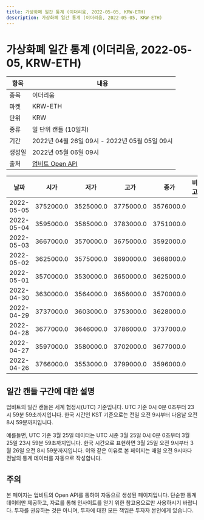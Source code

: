 ```yaml
---
title: 가상화폐 일간 통계 (이더리움, 2022-05-05, KRW-ETH)
description: 가상화폐 일간 통계 (이더리움, 2022-05-05, KRW-ETH)
---
```



가상화폐 일간 통계 (이더리움, 2022-05-05, KRW-ETH)
===

|항목|내용|
|--|--|
|종목|이더리움|
|마켓|KRW-ETH|
|단위|KRW|
|종류|일 단위 캔들 (10일치)|
|기간|2022년 04월 26일 09시 - 2022년 05월 05일 09시|
|생성일|2022년 05월 06일 09시|
|출처|[업비트 Open API](https://docs.upbit.com)|


|날짜|시가|저가|고가|종가|비고|
|--|--|--|--|--|--|
|2022-05-05|3752000.0|3525000.0|3775000.0|3576000.0|    |
|2022-05-04|3595000.0|3585000.0|3783000.0|3751000.0|    |
|2022-05-03|3667000.0|3570000.0|3675000.0|3592000.0|    |
|2022-05-02|3625000.0|3575000.0|3690000.0|3668000.0|    |
|2022-05-01|3570000.0|3530000.0|3650000.0|3625000.0|    |
|2022-04-30|3630000.0|3564000.0|3656000.0|3570000.0|    |
|2022-04-29|3737000.0|3603000.0|3753000.0|3628000.0|    |
|2022-04-28|3677000.0|3646000.0|3786000.0|3737000.0|    |
|2022-04-27|3597000.0|3580000.0|3702000.0|3677000.0|    |
|2022-04-26|3766000.0|3553000.0|3799000.0|3596000.0|    |


일간 캔들 구간에 대한 설명
---


업비트의 일간 캔들은 세계 협정시(UTC) 기준입니다. 
UTC 기준 0시 0분 0초부터 23시 59분 59초까지입니다. 
한국 시간인 KST 기준으로는 전일 오전 9시부터 다음날 오전 8시 59분까지입니다. 


예를들면, UTC 기준 3월 25일 데이터는 UTC 시준 3월 25일 0시 0분 0초부터 3월 25일 23시 59분 59초까지입니다. 
한국 시간으로 표현하면 3월 25일 오전 9시부터 3월 26일 오전 8시 59분까지입니다. 
이와 같은 이유로 본 페이지는 매일 오전 9시마다 전날의 통계 데이터를 자동으로 작성합니다. 


주의
---


본 페이지는 업비트의 Open API를 통하여 자동으로 생성된 페이지입니다. 
단순한 통계 데이터만 제공하고, 자료를 통해 인사이트를 얻기 위한 참고용으로만 사용하시기 바랍니다. 
투자를 권유하는 것은 아니며, 투자에 대한 모든 책임은 투자자 본인에게 있습니다. 
